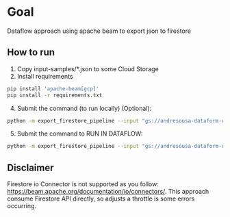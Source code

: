 # Goal
Dataflow approach using apache beam to export json to firestore

## How to run

1. Copy input-samples/*.json to some Cloud Storage
2. Install requirements
```bash
pip install 'apache-beam[gcp]'
pip install -r requirements.txt
```

4. Submit the command (to run locally) (Optional):
```bash
python -m export_firestore_pipeline --input "gs://andresousa-dataform-devcs-0/2023/02/dump-bq-users*.json" --project "andresousa-dataform-dev" --project_firestore_host "andresousa-dataform-dev" --region southamerica-east1 --temp_location "gs://andresousa-dataform-devcs-0/tmp/" --requirements_file "requirements.txt"
```
5. Submit the command to RUN IN DATAFLOW:
```bash
python -m export_firestore_pipeline --input "gs://andresousa-dataform-devcs-0/2023/02/dump-bq-users*.json" --runner "DataflowRunner" --project "andresousa-dataform-dev" --project_firestore_host "andresousa-dataform-dev" --region southamerica-east1 --temp_location "gs://andresousa-dataform-devcs-0/tmp/" --requirements_file "requirements.txt"
```

## Disclaimer
Firestore io Connector is not supported as you follow: https://beam.apache.org/documentation/io/connectors/. This approach consume Firestore API directly, so adjusts a throttle is some errors occurring. 